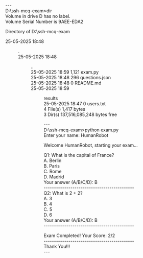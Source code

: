 

---<br>
D:\ssh-mcq-exam>dir<br>
 Volume in drive D has no label.<br>
 Volume Serial Number is 9AEE-EDA2<br>

 Directory of D:\ssh-mcq-exam<br>

25-05-2025  18:48    <DIR>          .<br>
25-05-2025  18:48    <DIR>          ..<br>
25-05-2025  18:59             1,121 exam.py<br>
25-05-2025  18:48               296 questions.json<br>
25-05-2025  18:48                 0 README.md<br>
25-05-2025  18:59    <DIR>          results<br>
25-05-2025  18:47                 0 users.txt<br>
               4 File(s)          1,417 bytes<br>
               3 Dir(s)  137,516,085,248 bytes free<br>

---<br>
D:\ssh-mcq-exam>python exam.py<br>
Enter your name: HumanRobot<br>

Welcome HumanRobot, starting your exam...<br>

Q1: What is the capital of France?<br>
A. Berlin<br>
B. Paris<br>
C. Rome<br>
D. Madrid<br>
Your answer (A/B/C/D): B<br>
--------------------------------------------<br>
Q2: What is 2 + 2?<br>
A. 3<br>
B. 4<br>
C. 5<br>
D. 6<br>
Your answer (A/B/C/D): B<br>
--------------------------------------------<br>

Exam Completed! Your Score: 2/2<br>
--------------------------------------------<br>
Thank You!!!<br>
---<br>
